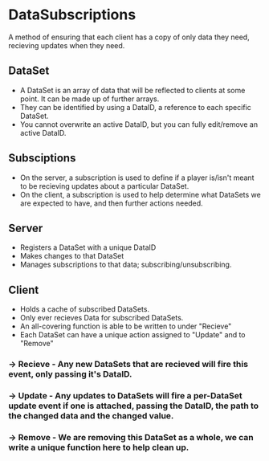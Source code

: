 # DataSubscriptions

A method of ensuring that each client has a copy of only data they need, recieving updates when they need.
##
##

## DataSet
- A DataSet is an array of data that will be reflected to clients at some point. It can be made up of further arrays.
- They can be identified by using a DataID, a reference to each specific DataSet.
- You cannot overwrite an active DataID, but you can fully edit/remove an active DataID.

## Subsciptions
- On the server, a subscription is used to define if a player is/isn't meant to be recieving updates about a particular DataSet.
- On the client, a subscription is used to help determine what DataSets we are expected to have, and then further actions needed.

##
##

## Server
- Registers a DataSet with a unique DataID
- Makes changes to that DataSet
- Manages subscriptions to that data; subscribing/unsubscribing.

## Client
- Holds a cache of subscribed DataSets.
- Only ever recieves Data for subscribed DataSets.
- An all-covering function is able to be written to under "Recieve"
- Each DataSet can have a unique action assigned to "Update" and to "Remove"


### -> Recieve - Any new DataSets that are recieved will fire this event, only passing it's DataID.
### -> Update - Any updates to DataSets will fire a per-DataSet update event if one is attached, passing the DataID, the path to the changed data and the changed value.
### -> Remove - We are removing this DataSet as a whole, we can write a unique function here to help clean up.

##
